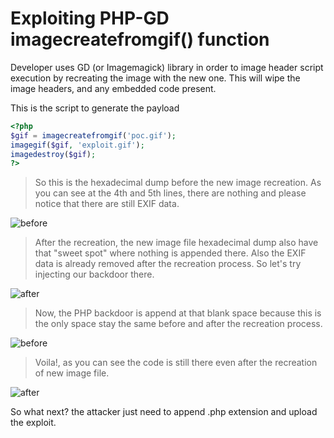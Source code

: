 # Exploiting PHP-GD imagecreatefromgif() function
Developer uses GD (or Imagemagick) library in order to image header script execution by recreating the image with the new one. This will wipe the image headers, and any embedded code present.

This is the script to generate the payload

```PHP
<?php
$gif = imagecreatefromgif('poc.gif');
imagegif($gif, 'exploit.gif');
imagedestroy($gif);
?>
```
>So this is the hexadecimal dump before the new image recreation. As you can see at the 4th and 5th lines, there are nothing and please notice that there are still EXIF data.

![before](http://i.imgur.com/DSuLQdy.png "Before Recreate")

>After the recreation, the new image file hexadecimal dump also have that "sweet spot" where nothing is appended there. Also the EXIF data is already removed after the recreation process. So let's try injecting our backdoor there.

![after](http://i.imgur.com/E9Ycpro.png "After Recreate")

>Now, the PHP backdoor is append at that blank space because this is the only space stay the same before and after the recreation process.

![before](http://i.imgur.com/6UxVL50.png "Before Injection")

>Voila!, as you can see the code is still there even after the recreation of new image file.

![after](http://i.imgur.com/37tjMQS.png "After Injection")

So what next? the attacker just need to append .php extension and upload the exploit.
